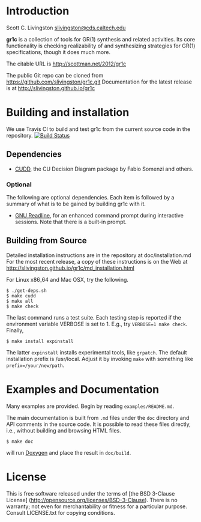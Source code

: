 Introduction
============

Scott C. Livingston  <slivingston@cds.caltech.edu>

**gr1c** is a collection of tools for GR(1) synthesis and related activities.
Its core functionality is checking realizability of and synthesizing strategies
for GR(1) specifications, though it does much more.

The citable URL is http://scottman.net/2012/gr1c

The public Git repo can be cloned from https://github.com/slivingston/gr1c.git
Documentation for the latest release is at http://slivingston.github.io/gr1c


Building and installation
=========================

We use Travis CI to build and test gr1c from the current source code in the
repository. [![Build Status](https://travis-ci.org/slivingston/gr1c.svg?branch=master)](https://travis-ci.org/slivingston/gr1c)

Dependencies
------------

- [CUDD](http://vlsi.colorado.edu/~fabio/CUDD/), the CU Decision Diagram package
  by Fabio Somenzi and others.


### Optional

The following are optional dependencies. Each item is followed by a summary of
what is to be gained by building gr1c with it.

- [GNU Readline](http://www.gnu.org/software/readline/), for an enhanced command
  prompt during interactive sessions. Note that there is a built-in prompt.


Building from Source
--------------------

Detailed installation instructions are in the repository at doc/installation.md
For the most recent release, a copy of these instructions is on the Web at
http://slivingston.github.io/gr1c/md_installation.html

For Linux x86_64 and Mac OSX, try the following.

    $ ./get-deps.sh
    $ make cudd
    $ make all
    $ make check

The last command runs a test suite. Each testing step is reported if the
environment variable VERBOSE is set to 1.  E.g., try `VERBOSE=1 make check`.
Finally,

    $ make install expinstall

The latter `expinstall` installs experimental tools, like `grpatch`.  The
default installation prefix is /usr/local.  Adjust it by invoking `make` with
something like `prefix=/your/new/path`.


Examples and Documentation
==========================

Many examples are provided.  Begin by reading `examples/README.md`.

The main documentation is built from `.md` files under the `doc` directory and
API comments in the source code. It is possible to read these files directly,
i.e., without building and browsing HTML files.

    $ make doc

will run [Doxygen](http://www.doxygen.org) and place the result in `doc/build`.


License
=======

This is free software released under the terms of [the BSD 3-Clause License]
(http://opensource.org/licenses/BSD-3-Clause).  There is no warranty; not even
for merchantability or fitness for a particular purpose.  Consult LICENSE.txt
for copying conditions.
